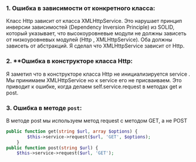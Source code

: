 ### 1. **Ошибка в зависимости от конкретного класса**:

Класс Http зависит от класса XMLHttpService. Это нарушает принцип инверсии зависимостей (Dependency Inversion Principle) из SOLID, который указывает, что высокоуровневые модули не должны зависеть от низкоуровневых модулей (Http , XMLHttpService). Оба должны зависеть от абстракций.
Я сделал что XMLHttpService зависит от Http.

### 2. **Ошибка в конструкторе класса Http:

Я заметил что в конструкторе класса Http не инициализируется service . Мы принимаем XMLHttpService но к service его не присваиваем. Это приводит к ошибке, когда делаем self.service.request в методах get и post.

### 3. **Ошибка в методе `post`**:

В методе post мы используем метод request с методом GET, а не POST
```php
public function get(string $url, array $options) {
        $this->service->request($url, 'GET', $options);
    }
public function post(string $url) {
	$this->service->request($url, 'GET');
```